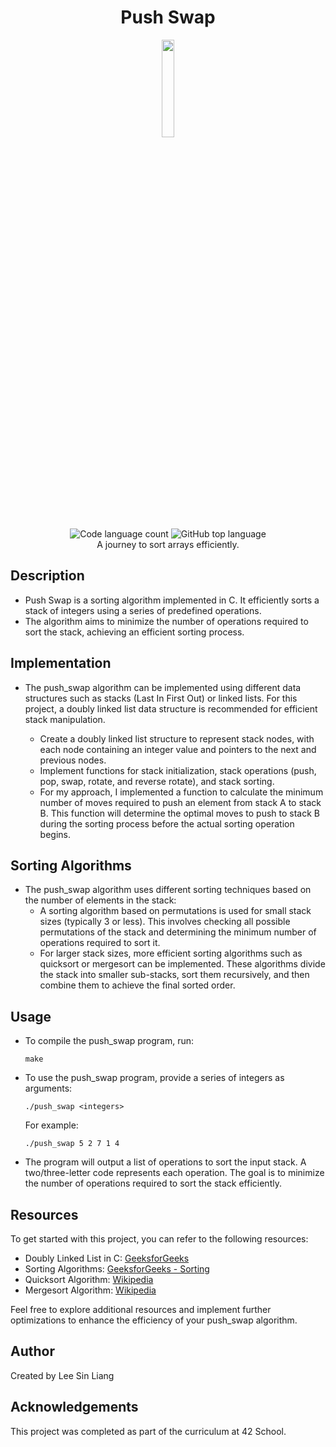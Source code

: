 <h1 align="center">Push Swap</h1>
<p align="center" style="margin-bottom: 2px;">
	<img align="center" src="https://github.com/LeeSinLiang/Push-Swap/assets/38833175/1461c864-4565-4f04-a8ff-5dd7be8e444b" width=20% height=20% />
</p>
<p align="center" style="margin-top:0px;">
	<img alt="Code language count" src="https://img.shields.io/github/languages/count/LeeSinLiang/Push-Swap?color=blue&style=flat-square" />
	<img alt="GitHub top language" src="https://img.shields.io/github/languages/top/LeeSinLiang/Push-Swap?color=green&style=flat-square" />
	<br/>
  	A journey to sort arrays efficiently.
</p>

## Description
- Push Swap is a sorting algorithm implemented in C. It efficiently sorts a stack of integers using a series of predefined operations.
- The algorithm aims to minimize the number of operations required to sort the stack, achieving an efficient sorting process.

## Implementation
- The push_swap algorithm can be implemented using different data structures such as stacks (Last In First Out) or linked lists. For this project, a doubly linked list data structure is recommended for efficient stack manipulation.

  - Create a doubly linked list structure to represent stack nodes, with each node containing an integer value and pointers to the next and previous nodes.
  - Implement functions for stack initialization, stack operations (push, pop, swap, rotate, and reverse rotate), and stack sorting.
  - For my approach, I implemented a function to calculate the minimum number of moves required to push an element from stack A to stack B. This function will determine the optimal moves to push to stack B during the sorting process before the actual sorting operation begins.

## Sorting Algorithms
- The push_swap algorithm uses different sorting techniques based on the number of elements in the stack:
  - A sorting algorithm based on permutations is used for small stack sizes (typically 3 or less). This involves checking all possible permutations of the stack and determining the minimum number of operations required to sort it.
  - For larger stack sizes, more efficient sorting algorithms such as quicksort or mergesort can be implemented. These algorithms divide the stack into smaller sub-stacks, sort them recursively, and then combine them to achieve the final sorted order.

## Usage
- To compile the push_swap program, run:
  ```
  make
  ```
- To use the push_swap program, provide a series of integers as arguments:
  ```
  ./push_swap <integers>
  ```
  For example:
  ```
  ./push_swap 5 2 7 1 4
  ```
- The program will output a list of operations to sort the input stack. A two/three-letter code represents each operation. The goal is to minimize the number of operations required to sort the stack efficiently.

## Resources
To get started with this project, you can refer to the following resources:
- Doubly Linked List in C: [GeeksforGeeks](https://www.geeksforgeeks.org/doubly-linked-list/)
- Sorting Algorithms: [GeeksforGeeks - Sorting](https://www.geeksforgeeks.org/sorting-algorithms/)
- Quicksort Algorithm: [Wikipedia](https://en.wikipedia.org/wiki/Quicksort)
- Mergesort Algorithm: [Wikipedia](https://en.wikipedia.org/wiki/Merge_sort)

Feel free to explore additional resources and implement further optimizations to enhance the efficiency of your push_swap algorithm.

## Author
Created by Lee Sin Liang

## Acknowledgements
This project was completed as part of the curriculum at 42 School.
